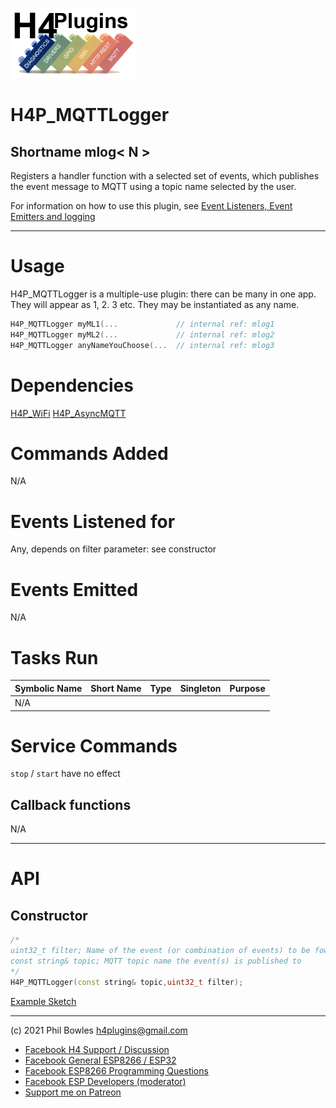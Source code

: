 ![H4P Logo](/assets/DiagLogo.jpg)

# H4P_MQTTLogger

## Shortname mlog< N >

Registers a handler function with a selected set of events, which publishes the event message to MQTT using a topic name selected by the user.

For information on how to use this plugin, see [Event Listeners, Event Emitters and logging](events.md)

---

# Usage

H4P_MQTTLogger is a multiple-use plugin: there can be many in one app.
They will appear as <base shortname>1, <base shortname>2. <base shortname>3 etc. 
They may be instantiated as any name.

```cpp
H4P_MQTTLogger myML1(...             // internal ref: mlog1
H4P_MQTTLogger myML2(...             // internal ref: mlog2
H4P_MQTTLogger anyNameYouChoose(...  // internal ref: mlog3
```

# Dependencies

[H4P_WiFi](h4wifi.md)
[H4P_AsyncMQTT](h4mqtt)

# Commands Added

N/A

# Events Listened for

Any, depends on filter parameter: see constructor

# Events Emitted

N/A

# Tasks Run

| Symbolic Name | Short Name | Type | Singleton | Purpose |
| :----------   | :--------- | :--- | :-------: | :---    |
|N/A| | | | |

# Service Commands

`stop` / `start` have no effect

## Callback functions

N/A

---

# API

## Constructor

```cpp
/*
uint32_t filter; Name of the event (or combination of events) to be fowarded to the event handler function
const string& topic; MQTT topic name the event(s) is published to 
*/
H4P_MQTTLogger(const string& topic,uint32_t filter);
```

[Example Sketch](../examples/LOGGING/H4P_MQTTLogger/H4P_MQTTLogger.ino)

---

(c) 2021 Phil Bowles h4plugins@gmail.com

* [Facebook H4  Support / Discussion](https://www.facebook.com/groups/444344099599131/)
* [Facebook General ESP8266 / ESP32](https://www.facebook.com/groups/2125820374390340/)
* [Facebook ESP8266 Programming Questions](https://www.facebook.com/groups/esp8266questions/)
* [Facebook ESP Developers (moderator)](https://www.facebook.com/groups/ESP8266/)
* [Support me on Patreon](https://patreon.com/esparto)